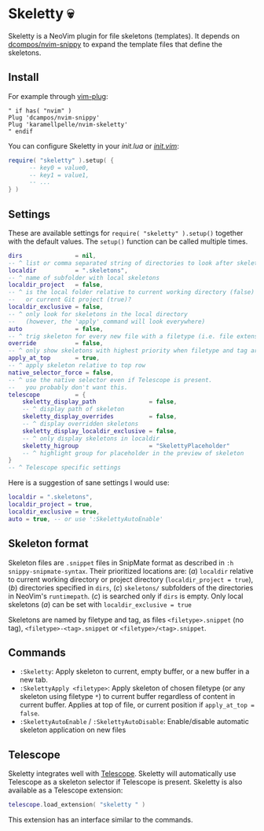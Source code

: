 # Skeletty 💀

Skeletty is a NeoVim plugin for file skeletons (templates). It depends on [dcompos/nvim-snippy](https://github.com/dcampos/nvim-snippy) to expand the template files that define the skeletons.

## Install
For example through [vim-plug](https://github.com/junegunn/vim-plug):
```vim
" if has( "nvim" )
Plug 'dcampos/nvim-snippy' 
Plug 'karamellpelle/nvim-skeletty'
" endif
```

You can configure Skeletty in your _init.lua_ or [_init.vim_](https://neovim.io/doc/user/lua.html#%3Alua-heredoc):
```lua
require( "skeletty" ).setup( {
      -- key0 = value0,
      -- key1 = value1,
      -- ...
} )
``` 

## Settings
These are available settings for `require( "skeletty" ).setup()` together with the default values. The `setup()` function can be called multiple times.
```lua
dirs               = nil,
-- ^ list or comma separated string of directories to look after skeleton files
localdir           = ".skeletons",
-- ^ name of subfolder with local skeletons
localdir_project   = false,
-- ^ is the local folder relative to current working directory (false)
--   or current Git project (true)?
localdir_exclusive = false,
-- ^ only look for skeletons in the local directory 
--   (however, the 'apply' command will look everywhere)
auto               = false,
-- ^ trig skeleton for every new file with a filetype (i.e. file extension)
override           = false,
-- ^ only show skeletons with highest priority when filetype and tag are equal
apply_at_top       = true,
-- ^ apply skeleton relative to top row
native_selector_force = false,
-- ^ use the native selector even if Telescope is present.
--   you probably don't want this.
telescope          = {
    skeletty_display_path               = false,  
    -- ^ display path of skeleton
    skeletty_display_overrides          = false,
    -- ^ display overridden skeletons
    skeletty_display_localdir_exclusive = false,
    -- ^ only display skeletons in localdir
    skeletty_higroup                    = "SkelettyPlaceholder"
    -- ^ highlight group for placeholder in the preview of skeleton
}
-- ^ Telescope specific settings
```

Here is a suggestion of sane settings I would use:
```lua
localdir = ".skeletons",
localdir_project = true,
localdir_exclusive = true,
auto = true, -- or use ':SkelettyAutoEnable'
```

## Skeleton format
Skeleton files are `.snippet` files in SnipMate format as described in `:h snippy-snipmate-syntax`. Their prioritized locations are: (_a_) `localdir` relative to current working directory or project directory (`localdir_project = true`), (_b_) directories specified in `dirs`, (_c_) `skeletons/` subfolders of the directories in NeoVim's `runtimepath`. (_c_) is searched only if `dirs` is empty. Only local skeletons (_a_) can be set with `localdir_exclusive = true`

Skeletons are named by filetype and tag, as files `<filetype>.snippet` (no tag), `<filetype>-<tag>.snippet` or `<filetype>/<tag>.snippet`.


## Commands
* `:Skeletty`: Apply skeleton to current, empty buffer, or a new buffer in a new tab.
* `:SkelettyApply <filetype>`: Apply skeleton of chosen filetype (or any skeleton using filetype `*`) to current buffer regardless of content in current buffer. Applies at top of file, or current position if `apply_at_top = false`.
* `:SkelettyAutoEnable` / `:SkelettyAutoDisable`: Enable/disable automatic skeleton application on new files


## Telescope
Skeletty integrates well with [Telescope](https://github.com/nvim-telescope/telescope.nvim). Skeletty will automatically use Telescope as a skeleton selector if Telescope is present. Skeletty is also available as a Telescope extension: 
```lua
telescope.load_extension( "skeletty " )
```

This extension has an interface similar to the commands.


